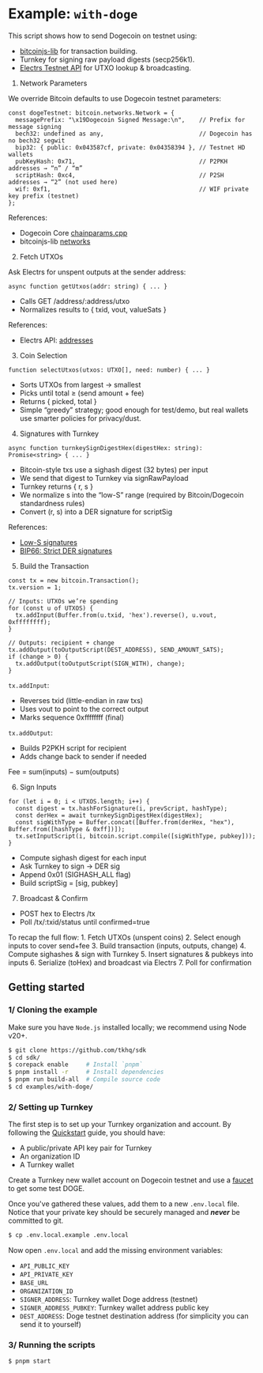 # Example: `with-doge`

This script shows how to send Dogecoin on testnet using:

- [bitcoinjs-lib](https://github.com/bitcoinjs/bitcoinjs-lib) for transaction building.
- Turnkey for signing raw payload digests (secp256k1).
- [Electrs Testnet API](https://doge-electrs-testnet-demo.qed.me/) for UTXO lookup & broadcasting.

1. Network Parameters

We override Bitcoin defaults to use Dogecoin testnet parameters:

```
const dogeTestnet: bitcoin.networks.Network = {
  messagePrefix: "\x19Dogecoin Signed Message:\n",    // Prefix for message signing
  bech32: undefined as any,                           // Dogecoin has no bech32 segwit
  bip32: { public: 0x043587cf, private: 0x04358394 }, // Testnet HD wallets
  pubKeyHash: 0x71,                                   // P2PKH addresses → “n” / “m”
  scriptHash: 0xc4,                                   // P2SH addresses → “2” (not used here)
  wif: 0xf1,                                          // WIF private key prefix (testnet)
};
```

References:

- Dogecoin Core [chainparams.cpp](https://github.com/dogecoin/dogecoin/blob/master/src/chainparams.cpp)
- bitcoinjs-lib [networks](https://github.com/bitcoinjs/bitcoinjs-lib#networks)

2. Fetch UTXOs

Ask Electrs for unspent outputs at the sender address:

```
async function getUtxos(addr: string) { ... }
```

- Calls GET /address/:address/utxo
- Normalizes results to { txid, vout, valueSats }

References:

- Electrs API: [addresses](https://github.com/Blockstream/esplora/blob/master/API.md#addresses)

3. Coin Selection

```
function selectUtxos(utxos: UTXO[], need: number) { ... }
```

- Sorts UTXOs from largest → smallest
- Picks until total ≥ (send amount + fee)
- Returns { picked, total }
- Simple “greedy” strategy; good enough for test/demo, but real wallets use smarter policies for privacy/dust.

4. Signatures with Turnkey

```
async function turnkeySignDigestHex(digestHex: string): Promise<string> { ... }
```

- Bitcoin-style txs use a sighash digest (32 bytes) per input
- We send that digest to Turnkey via signRawPayload
- Turnkey returns { r, s }
- We normalize s into the “low-S” range (required by Bitcoin/Dogecoin standardness rules)
- Convert (r, s) into a DER signature for scriptSig

References:

- [Low-S signatures](https://github.com/bitcoin/bitcoin/pull/6769)
- [BIP66: Strict DER signatures](https://github.com/bitcoin/bips/blob/master/bip-0066.mediawiki)

5. Build the Transaction

```
const tx = new bitcoin.Transaction();
tx.version = 1;

// Inputs: UTXOs we’re spending
for (const u of UTXOS) {
  tx.addInput(Buffer.from(u.txid, 'hex').reverse(), u.vout, 0xffffffff);
}

// Outputs: recipient + change
tx.addOutput(toOutputScript(DEST_ADDRESS), SEND_AMOUNT_SATS);
if (change > 0) {
  tx.addOutput(toOutputScript(SIGN_WITH), change);
}
```

`tx.addInput`:

- Reverses txid (little-endian in raw txs)
- Uses vout to point to the correct output
- Marks sequence 0xffffffff (final)

`tx.addOutput`:

- Builds P2PKH script for recipient
- Adds change back to sender if needed

Fee = sum(inputs) − sum(outputs)

6. Sign Inputs

```
for (let i = 0; i < UTXOS.length; i++) {
  const digest = tx.hashForSignature(i, prevScript, hashType);
  const derHex = await turnkeySignDigestHex(digestHex);
  const sigWithType = Buffer.concat([Buffer.from(derHex, "hex"), Buffer.from([hashType & 0xff])]);
  tx.setInputScript(i, bitcoin.script.compile([sigWithType, pubkey]));
}
```

- Compute sighash digest for each input
- Ask Turnkey to sign → DER sig
- Append 0x01 (SIGHASH_ALL flag)
- Build scriptSig = [sig, pubkey]

7. Broadcast & Confirm

- POST hex to Electrs /tx
- Poll /tx/:txid/status until confirmed=true

To recap the full flow: 1. Fetch UTXOs (unspent coins) 2. Select enough inputs to cover send+fee 3. Build transaction (inputs, outputs, change) 4. Compute sighashes & sign with Turnkey 5. Insert signatures & pubkeys into inputs 6. Serialize (toHex) and broadcast via Electrs 7. Poll for confirmation

## Getting started

### 1/ Cloning the example

Make sure you have `Node.js` installed locally; we recommend using Node v20+.

```bash
$ git clone https://github.com/tkhq/sdk
$ cd sdk/
$ corepack enable     # Install `pnpm`
$ pnpm install -r     # Install dependencies
$ pnpm run build-all  # Compile source code
$ cd examples/with-doge/
```

### 2/ Setting up Turnkey

The first step is to set up your Turnkey organization and account. By following the [Quickstart](https://docs.turnkey.com/getting-started/quickstart) guide, you should have:

- A public/private API key pair for Turnkey
- An organization ID
- A Turnkey wallet

Create a Turnkey new wallet account on Dogecoin testnet and use a [faucet](https://faucet.triangleplatform.com/dogecoin/testnet) to get some test DOGE.

Once you've gathered these values, add them to a new `.env.local` file. Notice that your private key should be securely managed and **_never_** be committed to git.

```bash
$ cp .env.local.example .env.local
```

Now open `.env.local` and add the missing environment variables:

- `API_PUBLIC_KEY`
- `API_PRIVATE_KEY`
- `BASE_URL`
- `ORGANIZATION_ID`
- `SIGNER_ADDRESS`: Turnkey wallet Doge address (testnet)
- `SIGNER_ADDRESS_PUBKEY`: Turnkey wallet address public key
- `DEST_ADDRESS`: Doge testnet destination address (for simplicity you can send it to yourself)

### 3/ Running the scripts

```bash
$ pnpm start
```
